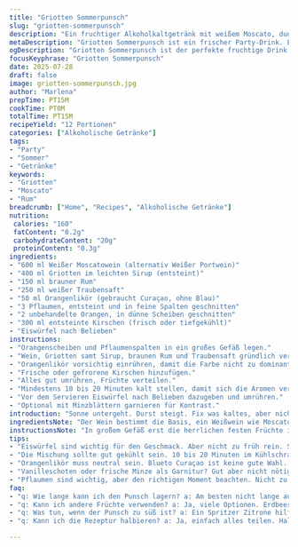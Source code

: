 ```yaml
---
title: "Griotten Sommerpunsch"
slug: "griotten-sommerpunsch"
description: "Ein fruchtiger Alkoholkaltgetränk mit weißem Moscato, dunklem Rum, Fruchtmischung aus Griotten, Pflaumen, Orangen und frischen Kirschen. Zubereitung dauert circa 20 Minuten. Enthält keinen Alkohol aus Getreide. Eignet sich für Vegetarier und Veganer. Frei von Gluten, Laktose, Nüssen, Eiern und Milchprodukten. Ein frischer Partydrink für Sommerabende oder festliche Abende. Die Mengen wurden angepasst für eine größere Portion ca. 3 Liter. Enthält einen Hauch Orangenlikör mit Curaçao-Alternative. Eiswürfel je nach Geschmack für Frische. Leicht säuerlich, fruchtig, mit herbem Unterton vom Rum. Servierbereit in einem großen Gefäß. "
metaDescription: "Griotten Sommerpunsch ist ein frischer Party-Drink. Erfrischend und fruchtig mit Dornrum und frischen Früchten. Ideal für Sommerabende."
ogDescription: "Griotten Sommerpunsch ist der perfekte fruchtige Drink für jeden Anlass. Schnell gemacht und voller Geschmack, ausgestattet mit frischen Früchten."
focusKeyphrase: "Griotten Sommerpunsch"
date: 2025-07-28
draft: false
image: griotten-sommerpunsch.jpg
author: "Marlena"
prepTime: PT15M
cookTime: PT0M
totalTime: PT15M
recipeYield: "12 Portionen"
categories: ["Alkoholische Getränke"]
tags:
- "Party"
- "Sommer"
- "Getränke"
keywords:
- "Griotten"
- "Moscato"
- "Rum"
breadcrumb: ["Home", "Recipes", "Alkoholische Getränke"]
nutrition: 
 calories: "160"
 fatContent: "0.2g"
 carbohydrateContent: "20g"
 proteinContent: "0.3g"
ingredients:
- "600 ml Weißer Moscatowein (alternativ Weißer Portwein)"
- "400 ml Griotten im leichten Sirup (entsteint)"
- "150 ml brauner Rum"
- "250 ml weißer Traubensaft"
- "50 ml Orangenlikör (gebraucht Curaçao, ohne Blau)"
- "3 Pflaumen, entsteint und in feine Spalten geschnitten"
- "2 unbehandelte Orangen, in dünne Scheiben geschnitten"
- "300 ml entsteinte Kirschen (frisch oder tiefgekühlt)"
- "Eiswürfel nach Belieben"
instructions:
- "Orangenscheiben und Pflaumenspalten in ein großes Gefäß legen."
- "Wein, Griotten samt Sirup, braunen Rum und Traubensaft gründlich vermengen."
- "Orangenlikör vorsichtig einrühren, damit die Farbe nicht zu dominant ist."
- "Frische oder gefrorene Kirschen hinzufügen."
- "Alles gut umrühren, Früchte verteilen."
- "Mindestens 10 bis 20 Minuten kalt stellen, damit sich die Aromen verbinden."
- "Vor dem Servieren Eiswürfel nach Belieben dazugeben und umrühren."
- "Optional mit Minzblättern garnieren für Kontrast."
introduction: "Sonne untergeht. Durst steigt. Fix was kaltes, aber nicht nur Bier. Wein steht da. Weiß, Moscato. Süßlich, spritzig. Da fehlt noch ein Pfiff. Rum dazu. Brauner. Nicht zu viel. Sonst kippt das. Frucht rein. Kirschen, Pflaumen. Orangen fürs Aroma. Dünn geschnitten, nicht zu dick. Alles zusammen in großen Krug. Griotten aus dem Glas. Mit Sirup, süß und sauer. Traubensaft als natürlicher Zusatz, mildert. Triple Sec oft blau, hier lieber neutraler Orangenlikör. Eis dann kurz vor dem Servieren rein, sonst verwässert. Für Parties. Schnell. Frisch. Kein Schnickschnack. "
ingredientsNote: "Der Wein bestimmt die Basis, ein Weißwein wie Moscato bringt Süße und Fruchtigkeit. Alternativ Portwein sorgt für Intensität, aber weniger Spritzigkeit. Griotten aus dem Glas bringen die notwendige Säure, mit Sirup zugleich süß. Original war 540 ml, hier leicht erhöht für mehr Frucht. Rum muss dunkel sein, gibt Tiefe. Traubensaft mildert alkoholische Schärfe, erhöht Volumen. Orangenlikör nicht blau, um die Farbe zu schonen. Pflaumen und Orangen frisch, schneiden dünn, erleichtert das Mixen und verbessert Essbarkeit. Kirschen frisch oder aufgetaut, entsteint wichtig für Biss. Eis nach Geschmack, frei wählbar. "
instructionsNote: "In großem Gefäß erst die herrlichen festen Früchte ins Wasser legen, Orangen und Pflaumen gut ausbreiten. Danach alle flüssigen Zutaten gründlich vermengen und vorsichtig zu den Früchten geben. Nicht übermixen, sonst zerfallen Früchte zu sehr. 10 bis 20 Minuten ziehen lassen, um Aromen zu verbinden. Besonders wichtig: Eis erst am Schluss zugeben, sonst verwässert schneller. Beim Servieren nochmal gut umrühren, Früchte verteilen für jeden Drink. Minzblätter optional zugeben für Frische. Perfekt vorbereitet, leicht transportierbar. Keine Hitze, alles kalt. Schnell und einfach."
tips:
- "Eiswürfel sind wichtig für den Geschmack. Aber nicht zu früh rein. Sonst wird der Punsch verwässert. Am besten direkt vor dem Servieren dazugeben. Frische Eiswürfel nehmen. Klare Form ist besser, auch für Aussehen."
- "Die Mischung sollte gut gekühlt sein. 10 bis 20 Minuten im Kühlschrank stehen lassen. Aromen vermischen sich besser mit der Zeit. Die Früchte ziehen den Sirup. Intensität und Fruchtigkeit wird erhöht. Ideal für Partys."
- "Orangenlikör muss neutral sein. Blueto Curaçao ist keine gute Wahl. Diese Farbe wirkt unpassend im Punsch. Nimm lieber einen klaren Orangenlikör. Er sorgt für den nötigen Geschmack und bleibt sanft."
- "Vanilleschoten oder frische Minze als Garnitur? Gut aber nicht nötig. Aber feinheiten machen das Erlebnis reichhaltiger. Normalerweise kann man nur frische Früchte benutzen. Aber gefrorene Kirschen sind auch eine Option. Einfach gut entsteinen."
- "Pflaumen sind wichtig, aber den richtigen Moment beachten. Nicht zu viel. Zu viel macht die Mischung schwer. Idealerweise pro Portion zwei spalten. Dann reduzierte Intensität, der Punsch bleibt fruchtig und spritzig."
faq:
- "q: Wie lange kann ich den Punsch lagern? a: Am besten nicht lange aufbewahren. Im Kühlschrank vielleicht ein oder zwei Tage. Früchte werden schlecht. Geschmack leidet darunter. Frische ist wichtig."
- "q: Kann ich andere Früchte verwenden? a: Ja, viele Optionen. Erdbeeren sind prima. Oder Himbeeren. Aber jede Frucht bringt andere Aromen. Kirschen sind wichtig, keine Frage. Aber kreativ sein, probieren."
- "q: Was tun, wenn der Punsch zu süß ist? a: Ein Spritzer Zitrone hilft. Ausgeglichenheit bringt den Punsch weiter. Aber vorsicht, nicht zu viel. Kleine Anpassungen sind wichtig. Oder mehr Traubensaft dazu."
- "q: Kann ich die Rezeptur halbieren? a: Ja, einfach alles teilen. Halbe Menge gleich einfach. Aber alles gut vermengen. Nicht übermixen. Ohne die Früchte zu zerdrücken, dass ist wichtig."

---
```

